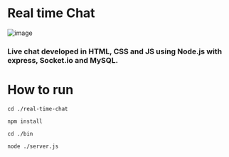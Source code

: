 <h1>Real time Chat</h1>


![image](https://github.com/jeronimo3875br/real-time-chat/blob/master/chat.png)


<h3>Live chat developed in HTML, CSS and JS using Node.js with express, Socket.io and MySQL.</h3>


<h1>How to run</h1>

<code>cd ./real-time-chat</code>

<code>npm install</code>

<code>cd ./bin</code>

<code>node ./server.js</code>
